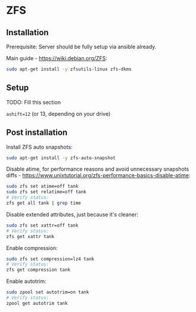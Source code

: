 # ZFS

## Installation

Prerequisite: Server should be fully setup via ansible already.

Main guide - <https://wiki.debian.org/ZFS>:

```sh
sudo apt-get install -y zfsutils-linux zfs-dkms
```

## Setup

TODO: Fill this section

`ashift=12` (or 13, depending on your drive)

## Post installation

Install ZFS auto snapshots:

```sh
sudo apt-get install -y zfs-auto-snapshot
```

Disable atime, for performance reasons and avoid unnecessary snapshots diffs - <https://www.unixtutorial.org/zfs-performance-basics-disable-atime>:

```sh
sudo zfs set atime=off tank
sudo zfs set relatime=off tank
# Verify status:
zfs get all tank | grep time
```

Disable extended attributes, just because it's cleaner:

```sh
sudo zfs set xattr=off tank
# Verify status:
zfs get xattr tank
```

Enable compression:

```sh
sudo zfs set compression=lz4 tank
# Verify status:
zfs get compression tank
```

Enable autotrim:

```sh
sudo zpool set autotrim=on tank
# Verify status:
zpool get autotrim tank
```
